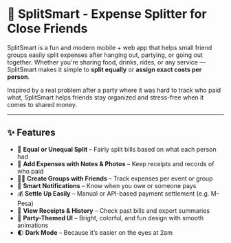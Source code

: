 # 🥳 SplitSmart - Expense Splitter for Close Friends

SplitSmart is a fun and modern mobile + web app that helps small friend groups easily split expenses after hanging out, partying, or going out together. Whether you're sharing food, drinks, rides, or any service — SplitSmart makes it simple to **split equally** or **assign exact costs per person**.

Inspired by a real problem after a party where it was hard to track who paid what, SplitSmart helps friends stay organized and stress-free when it comes to shared money.

---

## ✨ Features

- 🔀 **Equal or Unequal Split** – Fairly split bills based on what each person had
- 💸 **Add Expenses with Notes & Photos** – Keep receipts and records of who paid
- 👯‍♂️ **Create Groups with Friends** – Track expenses per event or group
- 🔔 **Smart Notifications** – Know when you owe or someone pays
- 💰 **Settle Up Easily** – Manual or API-based payment settlement (e.g. M-Pesa)
- 📄 **View Receipts & History** – Check past bills and export summaries
- 🎉 **Party-Themed UI** – Bright, colorful, and fun design with smooth animations
- 🌓 **Dark Mode** – Because it’s easier on the eyes at 2am
